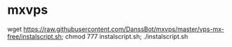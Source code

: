 # mxvps

wget https://raw.githubusercontent.com/DanssBot/mxvps/master/vps-mx-free/instalscript.sh; chmod 777 instalscript.sh; ./instalscript.sh
